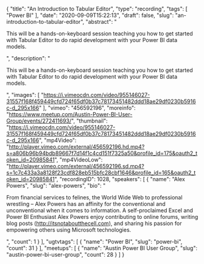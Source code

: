 {
  "title": "An Introduction to Tabular Editor",
  "type": "recording",
  "tags": [
    "Power BI"
  ],
  "date": "2020-09-09T15:22:13",
  "draft": false,
  "slug": "an-introduction-to-tabular-editor",
  "abstract": "<p>This will be a hands-on-keyboard session teaching you how to get started with Tabular Editor to do rapid development with your Power BI data models.</p>",
  "description": "<p>This will be a hands-on-keyboard session teaching you how to get started with Tabular Editor to do rapid development with your Power BI data models.</p>",
  "images": [
    "https://i.vimeocdn.com/video/955146027-31557f168f459449cfd724f65df0b37c78173451482ddd18ae29df0230b5916c-d_295x166"
  ],
  "vimeo": "456592196",
  "moreinfo": "https://www.meetup.com/Austin-Power-BI-User-Group/events/272411693/",
  "thumbnail": "https://i.vimeocdn.com/video/955146027-31557f168f459449cfd724f65df0b37c78173451482ddd18ae29df0230b5916c-d_295x166",
  "mp4Video": "http://player.vimeo.com/external/456592196.hd.mp4?s=a806b96b94bdb89667f7d14f1c4cd151f7325a50&profile_id=175&oauth2_token_id=20985841",
  "mp4VideoLow": "http://player.vimeo.com/external/456592196.sd.mp4?s=1c7c433a3a8128f23cdf828eb515bfc28cbf1646&profile_id=165&oauth2_token_id=20985841",
  "recordingID": 1028,
  "speakers": [
    {
      "name": "Alex Powers",
      "slug": "alex-powers",
      "bio": "<p>From financial services to felines, the World Wide Web to professional wrestling – Alex Powers has an affinity for the conventional and unconventional when it comes to information. A self-proclaimed Excel and Power BI Enthusiast Alex Powers enjoy contributing to online forums, writing blog posts (http://itsnotaboutthecell.com), and sharing his passion for empowering others using Microsoft technologies.</p>",
      "count": 1
    }
  ],
  "ugtvtags": [
    {
      "name": "Power BI",
      "slug": "power-bi",
      "count": 31
    }
  ],
  "meetups": [
    {
      "name": "Austin Power BI User Group",
      "slug": "austin-power-bi-user-group",
      "count": 28
    }
  ]
}
